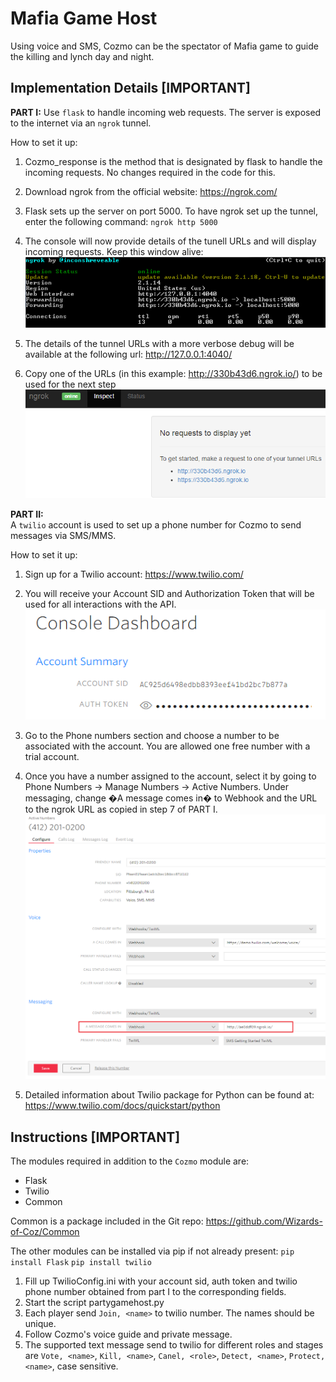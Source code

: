 # Mafia Game Host
Using voice and SMS, Cozmo can be the spectator of Mafia game to guide the killing and lynch day and night.

## Implementation Details [IMPORTANT]

**PART I:**
Use `flask` to handle incoming web requests. The server is exposed to the internet via an `ngrok` tunnel.

How to set it up:

1. Cozmo_response is the method that is designated by flask to handle the incoming requests. No changes required in the code for this.

2. Download ngrok from the official website: https://ngrok.com/

3. Flask sets up the server on port 5000. To have ngrok set up the tunnel, enter the following command: `ngrok http 5000`
4. The console will now provide details of the tunell URLs and will display incoming requests. Keep this window alive:
![Ngrok Console](/ReadmeImage/ngrok_console.png?raw=true "Ngrok Console")
5. The details of the tunnel URLs with a more verbose debug will be available at the following url: http://127.0.0.1:4040/
6. Copy one of the URLs (in this example: http://330b43d6.ngrok.io/) to be used for the next step
![Ngrok](/ReadmeImage/ngrok.png?raw=true "Ngrok")

**PART II:**	
A `twilio` account is used to set up a phone number for Cozmo to send messages via SMS/MMS.

How to set it up:

1. Sign up for a Twilio account: https://www.twilio.com/

2. You will receive your Account SID and Authorization Token that will be used for all interactions with the API.
![Twilio](/ReadmeImage/twilio.png?raw=true "Twilio")

3. Go to the Phone numbers section and choose a number to be associated with the account. You are allowed one free number with a trial account.
4. Once you have a number assigned to the account, select it by going to Phone Numbers -> Manage Numbers -> Active Numbers. Under messaging, change �A message comes in� to Webhook and the URL to the ngrok URL as copied in step 7 of PART I.
![Twilio Config](/ReadmeImage/twilio_config.png?raw=true "Twilio Config")

5. Detailed information about Twilio package for Python can be found at: https://www.twilio.com/docs/quickstart/python

## Instructions [IMPORTANT]

The modules required in addition to the `Cozmo` module are:

* Flask
* Twilio
* Common


Common is a package included in the Git repo: https://github.com/Wizards-of-Coz/Common

The other modules can be installed via pip if not already present:
`pip install Flask`
`pip install twilio`

1. Fill up TwilioConfig.ini with your account sid, auth token and twilio phone number obtained from part I to the corresponding fields.
2. Start the script partygamehost.py
3. Each player send `Join, <name>` to twilio number. The names should be unique.
4. Follow Cozmo's voice guide and private message.
5. The supported text message send to twilio for different roles and stages are
`Vote, <name>`, `Kill, <name>`, `Canel, <role>`, `Detect, <name>`, `Protect, <name>`, case sensitive.
